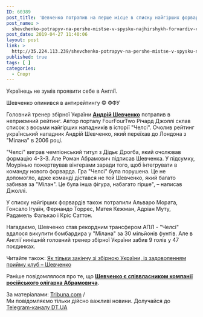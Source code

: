 ```yaml
---
ID: 60389
post_title: 'Шевченко потрапив на перше місце в списку найгірших форвардів &#8220;Челсі&#8221; за версією FourFourTwo'
post_name: >
  shevchenko-potrapyv-na-pershe-mistse-v-spysku-najhirshykh-forvardiv-chelsi-za-versiieiu-fourfourtwo
post_date: 2019-04-27 11:40:06
layout: post
link: >
  http://35.224.113.239/shevchenko-potrapyv-na-pershe-mistse-v-spysku-najhirshykh-forvardiv-chelsi-za-versiieiu-fourfourtwo/
published: true
tags: [ ]
categories:
  - Спорт
---
```

<div class="summary" itemprop="alternativeHeadline">
<p>Українець не зумів проявити себе в Англії.</p>
</div>
<div class="bottom_block">
<div class="picture">
<div class="top_photo top">
<div class="frame_image"> <img class="img" src="https://image.zn.ua/media/images/645x426/Apr2019/229176.jpg" alt title="Шевченко"></div>
<span class="photo_descr"><span class="title">Шевченко опинився в антирейтингу</span> <span class="source 1">© ФФУ</span></span></div>
</div>
<div class="article_body">
<div class="text">
<p>Головний тренер збірної України <strong><a href="https://dt.ua/SPORT/shevchenko-i-rebrov-potrapili-v-reyting-zirok-yaki-ne-zumili-proyaviti-sebe-v-chempionati-angliyi-307724_.html" target="_blank" rel="noopener noreferrer">Андрій Шевченко</a></strong> потрапив в неприємний рейтинг. Автор порталу FourFourTwo Річард Джоллі склав список з восьми найгірших нападників в історії "Челсі". Очолив рейтинг український нападник Андрій Шевченко, який переїхав до Лондона з "Мілана" в 2006 році.</p>
<p>"Челсі" виграв чемпіонський титул з Дідьє Дрогба, який очолював формацію 4-3-3. Але Роман Абрамович підписав Шевченка. У підсумку, Моурінью пожертвував вінгерами заради того, щоб інтегрувати в команду нового форварда. Гра "Челсі" була порушена. Це не допомогло, адже команді дістався не той Шевченко, який багато забивав за "Мілан". Це була інша фігура, набагато гірше", – написав Джоллі.</p>
<p>У списку найгірших форвардів також потрапили Альваро Мората, Гонсало Ігуаїн, Фернандо Торрес, Матея Кежман, Адріан Муту, Радамель Фалькао і Кріс Саттон.</p>
<p>Нагадаємо, Шевченко став рекордним трансфером АПЛ - "Челсі" вдалося викупити бомбардира у "Мілана" за 30 мільйонів фунтів. Але в Англії нинішній головний тренер збірної України забив 9 голів у 47 поєдинках.</p>
<div class="article_attached acenter">Читайте також: <a href="https://dt.ua/SPORT/yak-tilki-zakinchu-zi-zbirnoyu-ukrayini-iz-zadovolennyam-priymu-klub-shevchenko-306241_.html">Як тільки закінчу зі збірною України, із задоволенням прийму клуб – Шевченко</a></div>
<p>Раніше повідомлялося про те, що <strong><a href="https://dt.ua/SPORT/shevchenko-ye-spivvlasnikom-kompaniyi-rosiyskogo-oligarha-abramovicha-zmi-300647_.html" target="_blank" rel="noopener noreferrer">Шевченко є співвласником компанії російського олігарха Абрамовича</a></strong>.</p>
</div>
</div>
<span class="link"><span class="source_caption">За матеріалами: <a href="https://dt.ua/go/aHR0cDovL3VhLnRyaWJ1bmEuY29tLw==" target="_blank" rel="nofollow noopener noreferrer">Tribuna.com</a> <span class="divider">/</span></span></span>
<div class="telegram">Ми повідомляємо тільки дійсно важливі новини. Долучайся до <a href="https://t.me/znua_live">Telegram-каналу DT.UA</a></div> </div>
